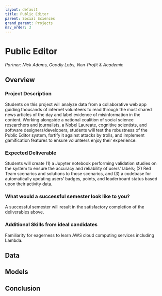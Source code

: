 ```yaml
---
layout: default
title: Public Editor
parent: Social Sciences
grand_parent: Projects
nav_order: 3
---
```



# Public Editor
*Partner: Nick Adams, Goodly Labs, Non-Profit & Academic*

## Overview
### Project Description
Students on this project will analyze data from a collaborative web app guiding thousands of internet volunteers to read through the most shared news articles of the day and label evidence of misinformation in the content. Working alongside a national coalition of social science researchers and journalists, a Nobel Laureate, cognitive scientists, and software designers/developers, students will test the robustness of the Public Editor system, fortify it against attacks by trolls, and implement gamification features to ensure volunteers enjoy their experience.  
### Expected Deliverable
Students will create (1) a Jupyter notebook performing validation studies on the system to ensure the accuracy and reliability of users' labels; (2) Red Team scenarios and solutions to those scenarios, and (3) a codebase for automatically updating users' badges, points, and leaderboard status based upon their activity data.
### What would a successful semester look like to you?
A successful semester will result in the satisfactory completion of the deliverables above.
### Additional Skills from ideal candidates
Familiarity for eagerness to learn AWS cloud computing services including Lambda. 

## Data

## Models

## Conclusion


```python

```
